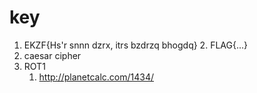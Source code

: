 # key #
1. EKZF{Hs'r snnn dzrx, itrs bzdrzq bhogdq}
	2. FLAG{...}
2. caesar cipher
3. ROT1
	1. http://planetcalc.com/1434/ 
